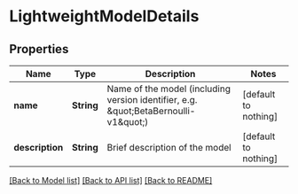 # LightweightModelDetails


## Properties
Name | Type | Description | Notes
------------ | ------------- | ------------- | -------------
**name** | **String** | Name of the model (including version identifier, e.g. \&quot;BetaBernoulli-v1\&quot;) | [default to nothing]
**description** | **String** | Brief description of the model | [default to nothing]


[[Back to Model list]](../README.md#models) [[Back to API list]](../README.md#api-endpoints) [[Back to README]](../README.md)



